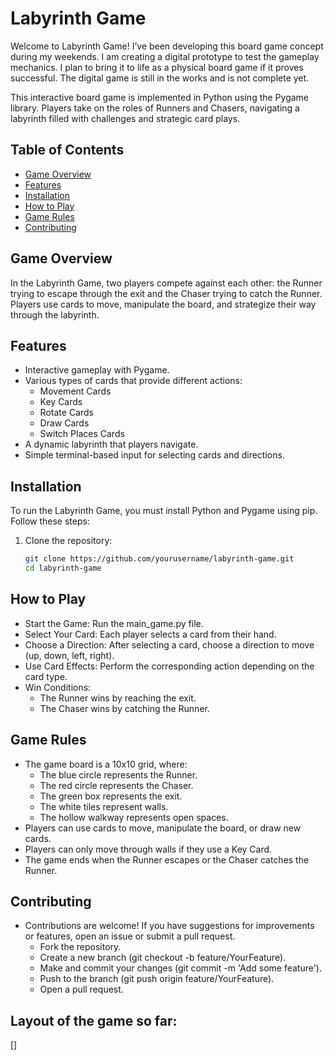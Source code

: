 # Labyrinth Game

Welcome to Labyrinth Game! I’ve been developing this board game concept during my weekends. I am creating a digital prototype to test the gameplay mechanics. I plan to bring it to life as a physical board game if it proves successful. The digital game is still in the works and is not complete yet. 

This interactive board game is implemented in Python using the Pygame library. Players take on the roles of Runners and Chasers, navigating a labyrinth filled with challenges and strategic card plays.

## Table of Contents

- [Game Overview](#game-overview)
- [Features](#features)
- [Installation](#installation)
- [How to Play](#how-to-play)
- [Game Rules](#game-rules)
- [Contributing](#contributing)


## Game Overview

In the Labyrinth Game, two players compete against each other: the Runner trying to escape through the exit and the Chaser trying to catch the Runner. Players use cards to move, manipulate the board, and strategize their way through the labyrinth.

## Features

- Interactive gameplay with Pygame.
- Various types of cards that provide different actions:
  - Movement Cards
  - Key Cards
  - Rotate Cards
  - Draw Cards
  - Switch Places Cards
- A dynamic labyrinth that players navigate.
- Simple terminal-based input for selecting cards and directions.

## Installation

To run the Labyrinth Game, you must install Python and Pygame using pip. Follow these steps:

1. Clone the repository:
   ```bash
   git clone https://github.com/yourusername/labyrinth-game.git
   cd labyrinth-game

## How to Play
- Start the Game: Run the main_game.py file.
- Select Your Card: Each player selects a card from their hand.
- Choose a Direction: After selecting a card, choose a direction to move (up, down, left, right).
- Use Card Effects: Perform the corresponding action depending on the card type.
- Win Conditions:
  - The Runner wins by reaching the exit.
  - The Chaser wins by catching the Runner.

## Game Rules
- The game board is a 10x10 grid, where:
     - The blue circle represents the Runner.
     - The red circle represents the Chaser.
     - The green box represents the exit.
     - The white tiles represent walls.
     - The hollow walkway represents open spaces.
- Players can use cards to move, manipulate the board, or draw new cards.
- Players can only move through walls if they use a Key Card.
- The game ends when the Runner escapes or the Chaser catches the Runner.

## Contributing
- Contributions are welcome! If you have suggestions for improvements or features, open an issue or submit a pull request.
    - Fork the repository.
    - Create a new branch (git checkout -b feature/YourFeature).
    - Make and commit your changes (git commit -m 'Add some feature').
    - Push to the branch (git push origin feature/YourFeature).
    - Open a pull request.

## Layout of the game so far:

[[](Screenshot.png)]
